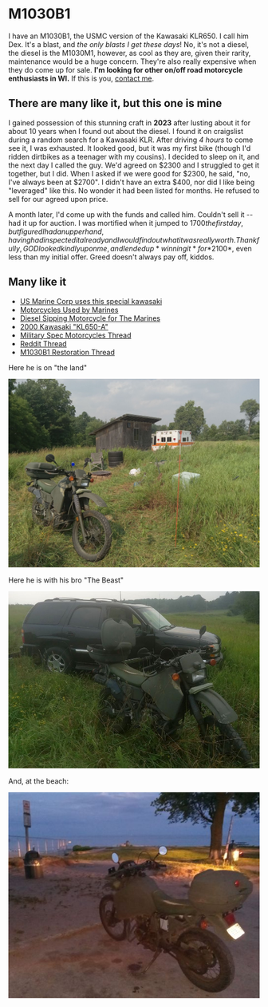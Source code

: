 # M1030B1

I have an M1030B1, the USMC version of the Kawasaki KLR650.  I call him Dex.  It's a blast, and *the only blasts I get these days*!  No, it's not a diesel, the diesel is the M1030M1, however, as cool as they are, given their rarity, maintenance would be a huge concern.  They're also really expensive when they do come up for sale.  **I'm looking for other on/off road motorcycle enthusiasts in WI.**  If this is you, [contact me](#contact).

## There are many like it, but this one is mine

I gained possession of this stunning craft in **2023** after lusting about it for about 10 years when I found out about the diesel.  I found it on craigslist during a random search for a Kawasaki KLR.  After driving *4 hours* to come see it, I was exhausted.  It looked good, but it was my first bike (though I'd ridden dirtbikes as a teenager with my cousins).  I decided to sleep on it, and the next day I called the guy.  We'd agreed on $2300 and I struggled to get it together, but I did.  When I asked if we were good for $2300, he said, "no, I've always been at $2700".  I didn't have an extra $400, nor did I like being "leveraged" like this.  No wonder it had been listed for months.  He refused to sell for our agreed upon price.

A month later, I'd come up with the funds and called him.  Couldn't sell it -- had it up for auction.  I was mortified when it jumped to $1700 the first day, but figured I had an upper hand, having had inspected it already and I would find out what it was really worth.  Thankfully, GOD looked kindly upon me, and I ended up *winning it* for *$2100*, even less than my initial offer.  Greed doesn't always pay off, kiddos.

## Many like it

- [US Marine Corp uses this special kawasaki](https://www.slashgear.com/1578493/us-marine-corps-kawaskai-motorcycle-runs-on-jet-fuel/)
- [Motorcycles Used by Marines](https://paulehlineride.org/scuttlebut/motorcycles-used-by-us-marines-in-history/#Kawasaki_KLR650_FORCE_Recon)
- [Diesel Sipping Motorcycle for The Marines](https://www.nytimes.com/2008/02/24/automobiles/24KAWASAKI.html)
- [2000 Kawasaki "KL650-A"](https://www.advrider.com/2000-kawasaki-kl650-a-hdt-military-rollin-coal/)
- [Military Spec Motorcycles Thread](https://www.tw200forum.com/threads/military-spec-motorcycles-diesel-or-gas-powered.70836/)
- [Reddit Thread](https://www.reddit.com/r/motorcycles/comments/55kjuy/my_military_surplus_klr_650_deployed_in_iraq_with/)
- [M1030B1 Restoration Thread](https://www.advrider.com/f/threads/usmc-m1030b1-military-klr650-restoration.1177802/)

Here he is on "the land"

![M1030B1 at the land](/images/the_land.jpg)

Here he is with his bro "The Beast"

![M1030B1/'The Beast'](/images/the_boys.jpg)

And, at the beach:

![M1030B1 at the lake](/images/the_lake.jpg)
